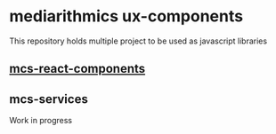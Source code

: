 mediarithmics ux-components
=======================

This repository holds multiple project to be used as javascript libraries

[mcs-react-components](mcs-react-components/README.md)
-------------



mcs-services
-------------

Work in progress

